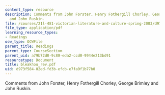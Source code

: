 ```yaml
---
content_type: resource
description: Comments from John Forster, Henry Fothergill Chorley, George Brimley
  and John Ruskin.
file: /courses/21l-481-victorian-literature-and-culture-spring-2003/d973f58402edfd3befcbe7fa9f1b77b0_bleakhou_rev.pdf
file_type: application/pdf
learning_resource_types:
- Readings
ocw_type: OCWFile
parent_title: Readings
parent_type: CourseSection
parent_uid: a79b72d0-9c80-eda2-ccd0-9944e213bd91
resourcetype: Document
title: bleakhou_rev.pdf
uid: d973f584-02ed-fd3b-efcb-e7fa9f1b77b0
---
```

Comments from John Forster, Henry Fothergill Chorley, George Brimley and John Ruskin.


